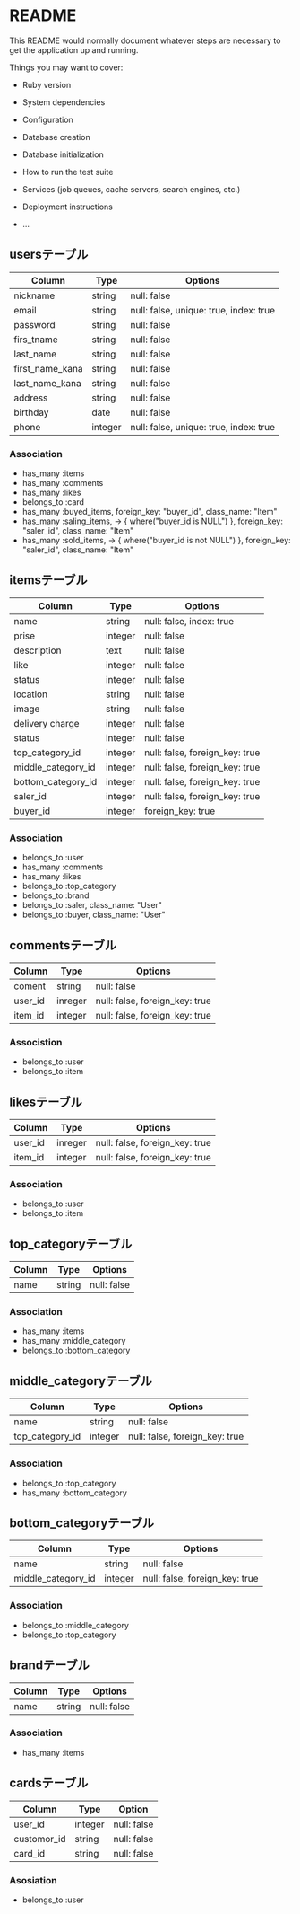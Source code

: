 # README

This README would normally document whatever steps are necessary to get the
application up and running.

Things you may want to cover:

* Ruby version

* System dependencies

* Configuration

* Database creation

* Database initialization

* How to run the test suite

* Services (job queues, cache servers, search engines, etc.)

* Deployment instructions

* ...
<!-- フリマアプリ「メルカリ」のクローンサイト -->
## usersテーブル
| Column     | Type  | Options          |
|----------------|---------|---------------------------|
| nickname    | string | null: false |
| email     | string | null: false, unique: true, index: true |
| password    | string | null: false        |
| firs_tname   | string | null: false        |
| last_name    | string | null: false        |
| first_name_kana | string | null: false        |
| last_name_kana | string | null: false        |
| address    | string  | null: false        |
| birthday    | date  | null: false        |
| phone     | integer | null: false, unique: true, index: true|
### Association
- has_many :items
- has_many :comments
- has_many :likes
- belongs_to :card
- has_many :buyed_items, foreign_key: "buyer_id", class_name: "Item"
- has_many :saling_items, -> { where("buyer_id is NULL") }, foreign_key: "saler_id", class_name: "Item"
- has_many :sold_items, -> { where("buyer_id is not NULL") }, foreign_key: "saler_id", class_name: "Item"

## itemsテーブル
| Column     | Type  | Options            |
|-----------------|---------|--------------------------------|
| name      | string | null: false, index: true    |
| prise      | integer | null: false          |
| description   | text  | null: false          |
| like      | integer | null: false          |
| status     | integer | null: false          |
| location    | string | null: false          |
| image      | string | null: false          |
| delivery charge | integer | null: false          |
| status | integer | null: false          |
| top_category_id  | integer | null: false, foreign_key: true |
| middle_category_id  | integer | null: false, foreign_key: true |
| bottom_category_id  | integer | null: false, foreign_key: true |
| saler_id | integer | null: false, foreign_key: true |
| buyer_id | integer | foreign_key: true |
### Association
- belongs_to :user
- has_many :comments
- has_many :likes
- belongs_to :top_category
- belongs_to :brand
- belongs_to :saler, class_name: "User"
- belongs_to :buyer, class_name: "User"
## commentsテーブル
| Column | Type  | Options            |
|---------|---------|--------------------------------|
| coment | string | null: false          |
| user_id | inreger | null: false, foreign_key: true |
| item_id | integer | null: false, foreign_key: true |
### Associstion
- belongs_to :user
- belongs_to :item
## likesテーブル
| Column | Type  | Options            |
|---------|---------|--------------------------------|
| user_id | inreger | null: false, foreign_key: true |
| item_id | integer | null: false, foreign_key: true |
### Association
- belongs_to :user
- belongs_to :item
## top_categoryテーブル
| Column | Type  | Options   |
|---------|---------|-------------|
| name  | string | null: false |
### Association
- has_many :items
- has_many :middle_category
- belongs_to :bottom_category
## middle_categoryテーブル
| Column    | Type  | Options            |
|---------------|---------|--------------------------------|
| name     | string | null: false          |
| top_category_id | integer | null: false, foreign_key: true |
### Association
- belongs_to :top_category
- has_many :bottom_category
## bottom_categoryテーブル
| Column | Type  | Options               |
|---------|---------|--------------------------------------|
| name  | string | null: false             |
| middle_category_id | integer | null: false, foreign_key: true |
### Association
- belongs_to :middle_category
- belongs_to :top_category
## brandテーブル
| Column | Type  | Options   |
|---------|---------|-------------|
| name  | string | null: false |
### Association
- has_many :items
## cardsテーブル
| Column | Type | Option |
|---------|-------|------|
| user_id | integer | null: false |
| customor_id | string | null: false |
| card_id | string | null: false |
### Asosiation
- belongs_to :user


